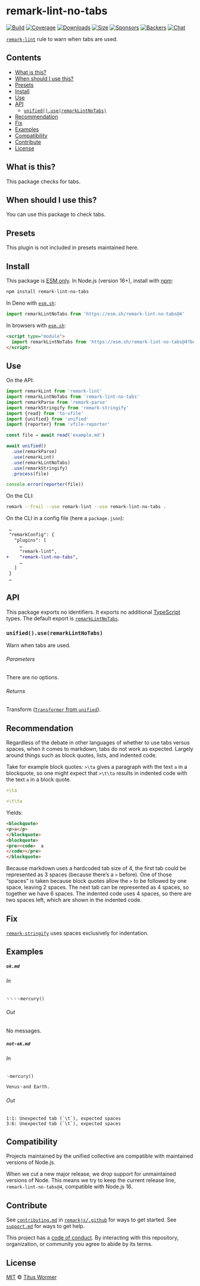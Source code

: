 <!--This file is generated-->

# remark-lint-no-tabs

[![Build][badge-build-image]][badge-build-url]
[![Coverage][badge-coverage-image]][badge-coverage-url]
[![Downloads][badge-downloads-image]][badge-downloads-url]
[![Size][badge-size-image]][badge-size-url]
[![Sponsors][badge-funding-sponsors-image]][badge-funding-url]
[![Backers][badge-funding-backers-image]][badge-funding-url]
[![Chat][badge-chat-image]][badge-chat-url]

[`remark-lint`][github-remark-lint] rule to warn when tabs are used.

## Contents

* [What is this?](#what-is-this)
* [When should I use this?](#when-should-i-use-this)
* [Presets](#presets)
* [Install](#install)
* [Use](#use)
* [API](#api)
  * [`unified().use(remarkLintNoTabs)`](#unifieduseremarklintnotabs)
* [Recommendation](#recommendation)
* [Fix](#fix)
* [Examples](#examples)
* [Compatibility](#compatibility)
* [Contribute](#contribute)
* [License](#license)

## What is this?

This package checks for tabs.

## When should I use this?

You can use this package to check tabs.

## Presets

This plugin is not included in presets maintained here.

## Install

This package is [ESM only][github-gist-esm].
In Node.js (version 16+),
install with [npm][npm-install]:

```sh
npm install remark-lint-no-tabs
```

In Deno with [`esm.sh`][esm-sh]:

```js
import remarkLintNoTabs from 'https://esm.sh/remark-lint-no-tabs@4'
```

In browsers with [`esm.sh`][esm-sh]:

```html
<script type="module">
  import remarkLintNoTabs from 'https://esm.sh/remark-lint-no-tabs@4?bundle'
</script>
```

## Use

On the API:

```js
import remarkLint from 'remark-lint'
import remarkLintNoTabs from 'remark-lint-no-tabs'
import remarkParse from 'remark-parse'
import remarkStringify from 'remark-stringify'
import {read} from 'to-vfile'
import {unified} from 'unified'
import {reporter} from 'vfile-reporter'

const file = await read('example.md')

await unified()
  .use(remarkParse)
  .use(remarkLint)
  .use(remarkLintNoTabs)
  .use(remarkStringify)
  .process(file)

console.error(reporter(file))
```

On the CLI:

```sh
remark --frail --use remark-lint --use remark-lint-no-tabs .
```

On the CLI in a config file (here a `package.json`):

```diff
 …
 "remarkConfig": {
   "plugins": [
     …
     "remark-lint",
+    "remark-lint-no-tabs",
     …
   ]
 }
 …
```

## API

This package exports no identifiers.
It exports no additional [TypeScript][typescript] types.
The default export is
[`remarkLintNoTabs`][api-remark-lint-no-tabs].

### `unified().use(remarkLintNoTabs)`

Warn when tabs are used.

###### Parameters

There are no options.

###### Returns

Transform ([`Transformer` from `unified`][github-unified-transformer]).

## Recommendation

Regardless of the debate in other languages of whether to use tabs versus
spaces,
when it comes to markdown,
tabs do not work as expected.
Largely around things such as block quotes, lists, and indented code.

Take for example block quotes: `>\ta` gives a paragraph with the text `a`
in a blockquote,
so one might expect that `>\t\ta` results in indented code with the text `a`
in a block quote.

```markdown
>\ta

>\t\ta
```

Yields:

```html
<blockquote>
<p>a</p>
</blockquote>
<blockquote>
<pre><code>  a
</code></pre>
</blockquote>
```

Because markdown uses a hardcoded tab size of 4,
the first tab could be represented as 3 spaces (because there’s a `>`
before).
One of those “spaces” is taken because block quotes allow the `>` to be
followed by one space,
leaving 2 spaces.
The next tab can be represented as 4 spaces,
so together we have 6 spaces.
The indented code uses 4 spaces, so there are two spaces left, which are
shown in the indented code.

## Fix

[`remark-stringify`](https://github.com/remarkjs/remark/tree/main/packages/remark-stringify)
uses spaces exclusively for indentation.

## Examples

##### `ok.md`

###### In

```markdown
␠␠␠␠mercury()
```

###### Out

No messages.

##### `not-ok.md`

###### In

```markdown
␉mercury()

Venus␉and Earth.
```

###### Out

```text
1:1: Unexpected tab (`\t`), expected spaces
3:6: Unexpected tab (`\t`), expected spaces
```

## Compatibility

Projects maintained by the unified collective are compatible with maintained
versions of Node.js.

When we cut a new major release, we drop support for unmaintained versions of
Node.
This means we try to keep the current release line,
`remark-lint-no-tabs@4`,
compatible with Node.js 16.

## Contribute

See [`contributing.md`][github-dotfiles-contributing] in [`remarkjs/.github`][github-dotfiles-health] for ways
to get started.
See [`support.md`][github-dotfiles-support] for ways to get help.

This project has a [code of conduct][github-dotfiles-coc].
By interacting with this repository, organization, or community you agree to
abide by its terms.

## License

[MIT][file-license] © [Titus Wormer][author]

[api-remark-lint-no-tabs]: #unifieduseremarklintnotabs

[author]: https://wooorm.com

[badge-build-image]: https://github.com/remarkjs/remark-lint/workflows/main/badge.svg

[badge-build-url]: https://github.com/remarkjs/remark-lint/actions

[badge-chat-image]: https://img.shields.io/badge/chat-discussions-success.svg

[badge-chat-url]: https://github.com/remarkjs/remark/discussions

[badge-coverage-image]: https://img.shields.io/codecov/c/github/remarkjs/remark-lint.svg

[badge-coverage-url]: https://codecov.io/github/remarkjs/remark-lint

[badge-downloads-image]: https://img.shields.io/npm/dm/remark-lint-no-tabs.svg

[badge-downloads-url]: https://www.npmjs.com/package/remark-lint-no-tabs

[badge-funding-backers-image]: https://opencollective.com/unified/backers/badge.svg

[badge-funding-sponsors-image]: https://opencollective.com/unified/sponsors/badge.svg

[badge-funding-url]: https://opencollective.com/unified

[badge-size-image]: https://img.shields.io/bundlejs/size/remark-lint-no-tabs

[badge-size-url]: https://bundlejs.com/?q=remark-lint-no-tabs

[esm-sh]: https://esm.sh

[file-license]: https://github.com/remarkjs/remark-lint/blob/main/license

[github-dotfiles-coc]: https://github.com/remarkjs/.github/blob/main/code-of-conduct.md

[github-dotfiles-contributing]: https://github.com/remarkjs/.github/blob/main/contributing.md

[github-dotfiles-health]: https://github.com/remarkjs/.github

[github-dotfiles-support]: https://github.com/remarkjs/.github/blob/main/support.md

[github-gist-esm]: https://gist.github.com/sindresorhus/a39789f98801d908bbc7ff3ecc99d99c

[github-remark-lint]: https://github.com/remarkjs/remark-lint

[github-unified-transformer]: https://github.com/unifiedjs/unified#transformer

[npm-install]: https://docs.npmjs.com/cli/install

[typescript]: https://www.typescriptlang.org
